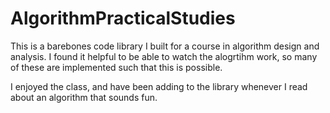 # AlgorithmPracticalStudies

This is a barebones code library I built for a course in algorithm design and analysis. I found it helpful to be able to watch the alogrtihm work, so many of these are implemented such that this is possible. 

I enjoyed the class, and have been adding to the library whenever I read about an algorithm that sounds fun. 

